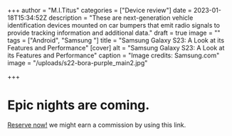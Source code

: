 +++
author = "M.I.Titus"
categories = ["Device review"]
date = 2023-01-18T15:34:52Z
description = "These are next-generation vehicle identification devices mounted on car bumpers that emit radio signals to provide tracking information and additional data."
draft = true
image = ""
tags = ["Android", "Samsung "]
title = "Samsung Galaxy S23: A Look at its Features and Performance"
[cover]
alt = "Samsung Galaxy S23: A Look at its Features and Performance"
caption = "Image credits: Samsung.com"
image = "/uploads/s22-bora-purple_main2.jpg"

+++
# Epic nights are coming.

[Reserve now!](https://shopsamsung.page.link/HAzA2xPwWFALcJ9r5) we might earn a commission by using this link.